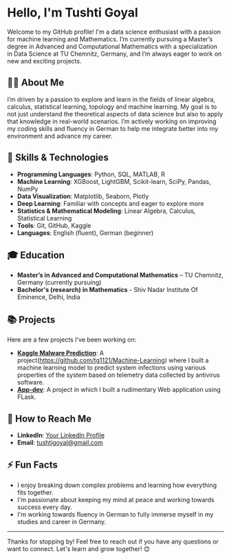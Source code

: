 # Hello, I'm Tushti Goyal

Welcome to my GitHub profile! I'm a data science enthusiast with a passion for machine learning and Mathematics. I’m currently pursuing a Master’s degree in Advanced and Computational Mathematics with a specialization in Data Science at TU Chemnitz, Germany, and I’m always eager to work on new and exciting projects.

## 👨‍💻 About Me
I’m driven by a passion to explore and learn in the fields of linear algebra, calculus, statistical learning, topology and machine learning. My goal is to not just understand the theoretical aspects of data science but also to apply that knowledge in real-world scenarios. I’m actively working on improving my coding skills and fluency in German to help me integrate better into my environment and advance my career.

## 🚀 Skills & Technologies
- **Programming Languages**: Python, SQL, MATLAB, R
- **Machine Learning**: XGBoost, LightGBM, Scikit-learn, SciPy, Pandas, NumPy
- **Data Visualization**: Matplotlib, Seaborn, Plotly
- **Deep Learning**: Familiar with concepts and eager to explore more
- **Statistics & Mathematical Modeling**: Linear Algebra, Calculus, Statistical Learning
- **Tools**: Git, GitHub, Kaggle
- **Languages**: English (fluent), German (beginner)

## 🎓 Education
- **Master’s in Advanced and Computational Mathematics** – TU Chemnitz, Germany (currently pursuing)
- **Bachelor's (research) in Mathematics** - Shiv Nadar Institute Of Eminence, Delhi, India

## 📚 Projects
Here are a few projects I've been working on:

- **[Kaggle Malware Prediction](https://www.kaggle.com/competitions/system-threat-forecaster)**: A project(https://github.com/tg1121/Machine-Learning) where I built a machine learning model to predict system infections using various properties of the system based on telemetry data collected by antivirus software.
- **[App-dev](https://github.com/tg1121/App-dev-Project-1)**: A project in which I built a rudimentary Web application using FLask.

## 💬 How to Reach Me
- **LinkedIn**: [Your LinkedIn Profile](www.linkedin.com/in/tushti-goyal)
- **Email**: [tushtigoyal@gmail.com](mailto:tushtigoyal@gmail.com)

## ⚡ Fun Facts
- I enjoy breaking down complex problems and learning how everything fits together.
- I'm passionate about keeping my mind at peace and working towards success every day.
- I'm working towards fluency in German to fully immerse myself in my studies and career in Germany.

---

Thanks for stopping by! Feel free to reach out if you have any questions or want to connect. Let's learn and grow together! 😊
